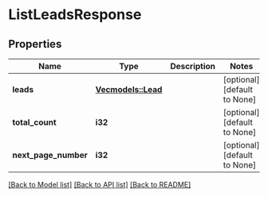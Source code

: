 # ListLeadsResponse

## Properties
Name | Type | Description | Notes
------------ | ------------- | ------------- | -------------
**leads** | [**Vec<models::Lead>**](Lead.md) |  | [optional] [default to None]
**total_count** | **i32** |  | [optional] [default to None]
**next_page_number** | **i32** |  | [optional] [default to None]

[[Back to Model list]](../README.md#documentation-for-models) [[Back to API list]](../README.md#documentation-for-api-endpoints) [[Back to README]](../README.md)


